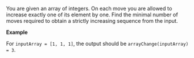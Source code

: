 You are given an array of integers. On each move you are allowed to increase exactly one of its element by one. Find the minimal number of moves required to obtain a strictly increasing sequence from the input.

**Example**

For ``inputArray = [1, 1, 1]``, the output should be
``arrayChange(inputArray) = 3``.

